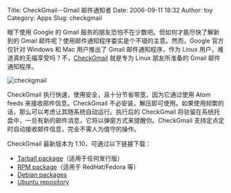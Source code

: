Title: CheckGmail－Gmail 邮件通知者
Date: 2006-09-11 18:32
Author: toy
Category: Apps
Slug: checkgmail

眼下使用 Google 的 Gmail
服务的朋友恐怕不在少数吧。但如何才能尽快了解新到的 Gmail
邮件呢？使用邮件通知程序委实是个不错的主意。然而，Google 官方仅针对
Windows 和 Mac 用户推出了 Gmail 邮件通知程序，作为 Linux
用户，难道真的无福享受吗？不，[CheckGmail](http://checkgmail.sourceforge.net)
就是专为 Linux 朋友所准备的 Gmail 邮件通知程序。

![checkgmail](http://i.linuxtoy.org/i/checkgmail.png)

CheckGmail 执行快速，使用安全，且十分节省带宽，因为它通过使用 Atom feeds
来接收邮件信息。CheckGmail
不必安装，解压即可使用。如果使用频繁的话，那么可以考虑让其随系统自动运行。执行后的
CheckGmail
将驻留在系统托盘中，一旦有新的邮件消息，它将以弹窗方式来提醒你。CheckGmail
支持定点定时自动接收邮件信息，完全不需人为值守的操作。

CheckGmail 最新版本为 1.10，可通过以下链接下载：

-   [Tarball
    package](http://prdownloads.sourceforge.net/checkgmail/checkgmail-1.10.tar.bz2?download)（适用于任何发行版）
-   [RPM
    package](http://prdownloads.sourceforge.net/checkgmail/checkgmail-1.10-1.noarch.rpm?download)（适用于
    RedHat/Fedora 等）
-   [Debian
    packages](http://packages.debian.org/unstable/mail/checkgmail)
-   [Ubuntu repository](http://asher256-repository.tuxfamily.org)

